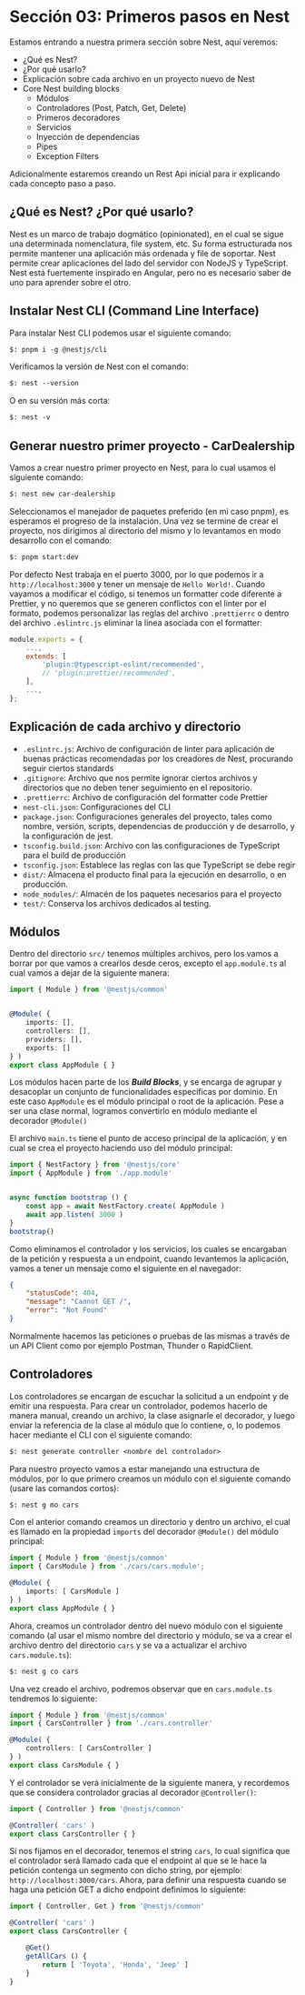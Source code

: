 # Sección 03: Primeros pasos en Nest

Estamos entrando a nuestra primera sección sobre Nest, aquí veremos:

- ¿Qué es Nest?
- ¿Por qué usarlo?
- Explicación sobre cada archivo en un proyecto nuevo de Nest
- Core Nest building blocks
  - Módulos
  - Controladores (Post, Patch, Get, Delete)
  - Primeros decoradores
  - Servicios
  - Inyección de dependencias
  - Pipes
  - Exception Filters

Adicionalmente estaremos creando un Rest Api inicial para ir explicando cada concepto paso a paso.

## ¿Qué es Nest? ¿Por qué usarlo?

Nest es un marco de trabajo dogmático (opinionated), en el cual se sigue una determinada nomenclatura, file system, etc. Su forma estructurada nos permite mantener una aplicación más ordenada y file de soportar. Nest permite crear aplicaciones del lado del servidor con NodeJS y TypeScript. Nest está fuertemente inspirado en Angular, pero no es necesario saber de uno para aprender sobre el otro.

## Instalar Nest CLI (Command Line Interface)

Para instalar Nest CLI podemos usar el siguiente comando:

```txt
$: pnpm i -g @nestjs/cli
```

Verificamos la versión de Nest con el comando:

```txt
$: nest --version
```

O en su versión más corta:

```txt
$: nest -v
```

## Generar nuestro primer proyecto - CarDealership

Vamos a crear nuestro primer proyecto en Nest, para lo cual usamos el siguiente comando:

```txt
$: nest new car-dealership
```

Seleccionamos el manejador de paquetes preferido (en mi caso pnpm), es esperamos el progreso de la instalación. Una vez se termine de crear el proyecto, nos dirigimos al directorio del mismo y lo levantamos en modo desarrollo con el comando:

```txt
$: pnpm start:dev
```

Por defecto Nest trabaja en el puerto 3000, por lo que podemos ir a `http://localhost:3000` y tener un mensaje de `Hello World!`. Cuando vayamos a modificar el código, si tenemos un formatter code diferente a Prettier, y no queremos que se generen conflictos con el linter por el formato, podemos personalizar las reglas del archivo `.prettierrc` o dentro del archivo `.eslintrc.js` eliminar la linea asociada con el formatter:

```js
module.exports = {
    ...,
    extends: [
        'plugin:@typescript-eslint/recommended',
        // 'plugin:prettier/recommended',
    ],
    ...,
};
```

## Explicación de cada archivo y directorio

- `.eslintrc.js`: Archivo de configuración de linter para aplicación de buenas prácticas recomendadas por los creadores de Nest, procurando seguir ciertos standards
- `.gitignore`: Archivo que nos permite ignorar ciertos archivos y directorios que no deben tener seguimiento en el repositorio.
- `.prettierrc`: Archivo de configuración del formatter code Prettier
- `nest-cli.json`: Configuraciones del CLI
- `package.json`: Configuraciones generales del proyecto, tales como nombre, versión, scripts, dependencias de producción y de desarrollo, y la configuración de jest.
- `tsconfig.build.json`: Archivo con las configuraciones de TypeScript para el build de producción
- `tsconfig.json`: Establece las reglas con las que TypeScript se debe regir
- `dist/`: Almacena el producto final para la ejecución en desarrollo, o en producción.
- `node_modules/`: Almacén de los paquetes necesarios para el proyecto
- `test/`: Conserva los archivos dedicados al testing.

## Módulos

Dentro del directorio `src/` tenemos múltiples archivos, pero los vamos a borrar por que vamos a crearlos desde ceros, excepto el `app.module.ts` al cual vamos a dejar de la siguiente manera:

```ts
import { Module } from '@nestjs/common'


@Module( {
    imports: [],
    controllers: [],
    providers: [],
    exports: []
} )
export class AppModule { }
```

Los módulos hacen parte de los ***Build Blocks***, y se encarga de agrupar y desacoplar un conjunto de funcionalidades específicas por dominio. En este caso `AppModule` es el módulo principal o root de la aplicación. Pese a ser una clase normal, logramos convertirlo en módulo mediante el decorador `@Module()`

El archivo `main.ts` tiene el punto de acceso principal de la aplicación, y en cual se crea el proyecto haciendo uso del módulo principal:

```ts
import { NestFactory } from '@nestjs/core'
import { AppModule } from './app.module'


async function bootstrap () {
    const app = await NestFactory.create( AppModule )
    await app.listen( 3000 )
}
bootstrap()
```

Como eliminamos el controlador y los servicios, los cuales se encargaban de la petición y respuesta a un endpoint, cuando levantemos la aplicación, vamos a tener un mensaje como el siguiente en el navegador:

```json
{
    "statusCode": 404,
    "message": "Cannot GET /",
    "error": "Not Found"
}
```

Normalmente hacemos las peticiones o pruebas de las mismas a través de un API Client como por ejemplo Postman, Thunder o RapidClient.

## Controladores

Los controladores se encargan de escuchar la solicitud a un endpoint y de emitir una respuesta. Para crear un controlador, podemos hacerlo de manera manual, creando un archivo, la clase asignarle el decorador, y luego enviar la referencia de la clase al módulo que lo contiene, o, lo podemos hacer mediante el CLI con el siguiente comando:

```txt
$: nest generate controller <nombre del controlador>
```

Para nuestro proyecto vamos a estar manejando una estructura de módulos, por lo que primero creamos un módulo con el siguiente comando (usare las comandos cortos):

```txt
$: nest g mo cars
```

Con el anterior comando creamos un directorio y dentro un archivo, el cual es llamado en la propiedad `imports` del decorador `@Module()` del módulo principal:

```ts
import { Module } from '@nestjs/common'
import { CarsModule } from './cars/cars.module';

@Module( {
    imports: [ CarsModule ]
} )
export class AppModule { }
```

Ahora, creamos un controlador dentro del nuevo módulo con el siguiente comando (al usar el mismo nombre del directorio y módulo, se va a crear el archivo dentro del directorio `cars` y se va a actualizar el archivo `cars.module.ts`):

```txt
$: nest g co cars
```

Una vez creado el archivo, podremos observar que en `cars.module.ts` tendremos lo siguiente:

```ts
import { Module } from '@nestjs/common'
import { CarsController } from './cars.controller'

@Module( {
    controllers: [ CarsController ]
} )
export class CarsModule { }
```

Y el controlador se verá inicialmente de la siguiente manera, y recordemos que se considera controlador gracias al decorador `@Controller()`:

```ts
import { Controller } from '@nestjs/common'

@Controller( 'cars' )
export class CarsController { }
```

Si nos fijamos en el decorador, tenemos el string `cars`, lo cual significa que el controlador será llamado cada que el endpoint al que se le hace la petición contenga un segmento con dicho string, por ejemplo: `http://localhost:3000/cars`. Ahora, para definir una respuesta cuando se haga una petición GET a dicho endpoint definimos lo siguiente:

```ts
import { Controller, Get } from '@nestjs/common'

@Controller( 'cars' )
export class CarsController {

    @Get()
    getAllCars () {
        return [ 'Toyota', 'Honda', 'Jeep' ]
    }
}
```
